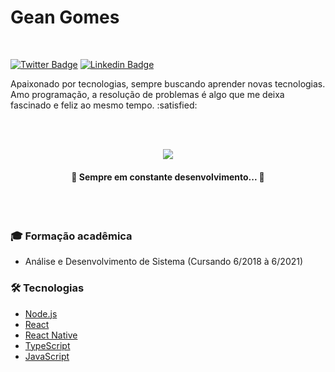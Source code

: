 <h1>Gean Gomes</h1>
<br />

[![Twitter Badge](https://img.shields.io/badge/-Twitter-1ca0f1?style=flat-square&labelColor=1ca0f1&logo=twitter&logoColor=white&link=https://twitter.com/neagzinho)](https://twitter.com/neagzinho) [![Linkedin Badge](https://img.shields.io/badge/-LinkedIn-blue?style=flat-square&logo=Linkedin&logoColor=white&link=https://www.linkedin.com/in/gean-sg-7a6041193/)](https://www.linkedin.com/in/gean-sg-7a6041193/) 

<p>Apaixonado por tecnologias, sempre buscando aprender novas tecnologias. Amo programação, a resolução de problemas é algo que me deixa fascinado e feliz ao mesmo tempo. :satisfied:</p>
<br />
<br />


<p align="center">
<img src="https://img.shields.io/badge/Programador-Gean%20Gomes-%2300baf2?style=for-the-badge&logo=ghostery"/>
</p>

<h4 align="center"> 
	🚧 Sempre em constante desenvolvimento...  🚧
</h4>
<br />
<br />


### :mortar_board: Formação acadêmica

- Análise e Desenvolvimento de Sistema (Cursando 6/2018 à 6/2021)

### 🛠 Tecnologias

- [Node.js](https://nodejs.org/en/)
- [React](https://pt-br.reactjs.org/)
- [React Native](https://reactnative.dev/)
- [TypeScript](https://www.typescriptlang.org/)
- [JavaScript](https://www.javascript.com/)
 
